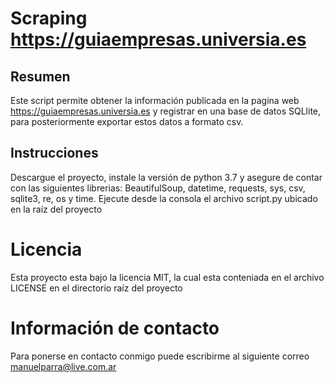 # Scraping https://guiaempresas.universia.es

## Resumen
Este script permite obtener la información publicada en la pagina web https://guiaempresas.universia.es y registrar en una base de datos SQLlite, para posteriormente exportar estos datos a formato csv.

## Instrucciones
Descargue el proyecto, instale la versión de python 3.7 y asegure de contar con las siguientes librerias: BeautifulSoup, datetime, requests, sys, csv, sqlite3, re, os y time. Ejecute desde la consola el archivo script.py ubicado en la raíz del proyecto

# Licencia
Esta proyecto esta bajo la licencia MIT, la cual esta conteniada en el archivo LICENSE en el directorio raíz del proyecto

# Información de contacto
Para ponerse en contacto conmigo puede escribirme al siguiente correo [manuelparra@live.com.ar](mailto:manuelparra@live.com.ar)
